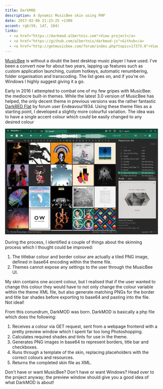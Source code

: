 ```yaml
---
title: DarkMOD
description: A dynamic MusicBee skin using PHP
date: 2017-02-06 21:23:25 +1300
accent: rgb(59, 147, 104)
links:
  - <a href="https://darkmod.albertnis.com">View project</a>
  - <a href="https://github.com/albertnis/darkmod-js">Github</a>
  - <a href="http://getmusicbee.com/forum/index.php?topic=17373.0">View forum post</a>
---
```


[MusicBee][musicbee install] is without a doubt the best desktop music player I have used. I've been a convert now for about two years, lapping up features such as custom application launching, custom hotkeys, automatic renumbering, folder organisation and transcoding. The list goes on, and if you're on Windows I highly suggest giving it a go.

Early in 2016 I attempted to combat one of my few gripes with MusicBee: the mediocre built-in themes. While the latest 3.0 version of MusicBee has helped, the only decent theme in previous versions was the rather fantastic [DarkRED Flat](http://getmusicbee.com/forum/index.php?topic=10884.0) by forum user Endeavour1934. Using these theme files as a starting point, I developed a slightly more colourful variation. The idea was to have a single accent colour which could be easily changed to any desired colour

![](./darkmod_screenshot.png)

During the process, I identified a couple of things about the skinning process which I thought could be improved:

1. The titlebar colour and border colour are actually a tiled PNG image, defined in base64 encoding within the theme file.
1. Themes cannot expose any settings to the user through the MusicBee UI.

My skin contains one accent colour, but I realised that if the user wanted to change this colour they would have to not only change the colour variable within the theme XML file, but also generate matching PNGs for the border and title bar shades before exporting to base64 and pasting into the file. Not ideal!

From this conundrum, DarkMOD was born. DarkMOD is basically a php file which does the following:

1. Receives a colour via GET request, sent from a webpage frontend with a pretty preview window which I spent far too long Photoshopping.
1. Calculates required shades and tints for use in the theme.
1. Generates PNG images in base64 to represent borders, title bar and checkboxes.
1. Runs through a template of the skin, replacing placeholders with the correct colours and resources.
1. Returns the completed skin file as XML.

Don't have or want MusicBee? Don't have or want Windows? Head over to the project anyway; the preview window should give you a good idea of what DarkMOD is about!

[musicbee install]: http://getmusicbee.com/
